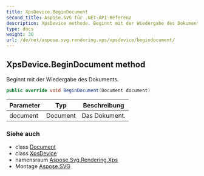 ```yaml
---
title: XpsDevice.BeginDocument
second_title: Aspose.SVG für .NET-API-Referenz
description: XpsDevice methode. Beginnt mit der Wiedergabe des Dokuments.
type: docs
weight: 30
url: /de/net/aspose.svg.rendering.xps/xpsdevice/begindocument/
---
```

## XpsDevice.BeginDocument method

Beginnt mit der Wiedergabe des Dokuments.

```csharp
public override void BeginDocument(Document document)
```

| Parameter | Typ | Beschreibung |
| --- | --- | --- |
| document | Document | Das Dokument. |

### Siehe auch

* class [Document](../../../aspose.svg.dom/document/)
* class [XpsDevice](../)
* namensraum [Aspose.Svg.Rendering.Xps](../../xpsdevice/)
* Montage [Aspose.SVG](../../../)



